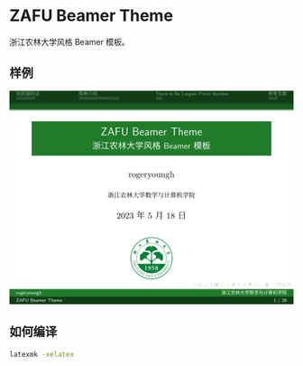 # ZAFU Beamer Theme

浙江农林大学风格 Beamer 模板。

## 样例

![demo](./slide-01.png)

## 如何编译

```bash
latexmk -xelatex
```

